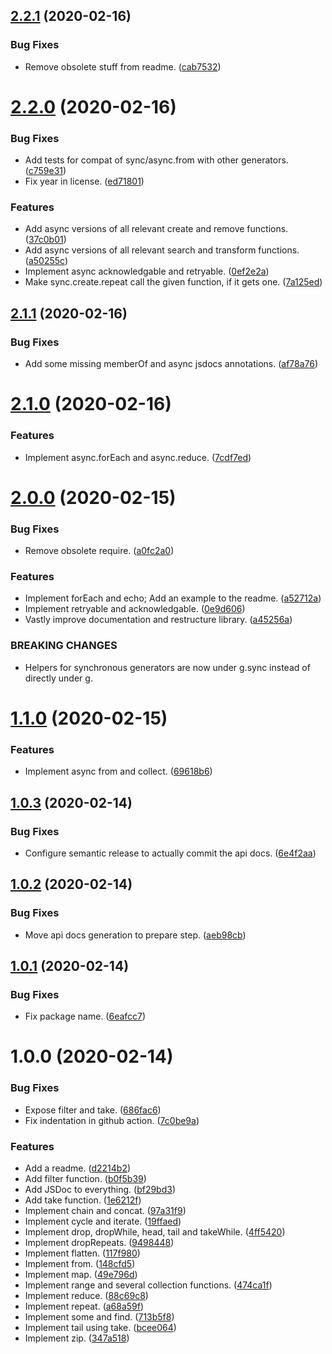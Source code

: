## [2.2.1](https://github.com/yeldiRium/gen-z/compare/v2.2.0...v2.2.1) (2020-02-16)


### Bug Fixes

* Remove obsolete stuff from readme. ([cab7532](https://github.com/yeldiRium/gen-z/commit/cab7532f1825840d31a595a6795373885e86a31d))

# [2.2.0](https://github.com/yeldiRium/gen-z/compare/v2.1.1...v2.2.0) (2020-02-16)


### Bug Fixes

* Add tests for compat of sync/async.from with other generators. ([c759e31](https://github.com/yeldiRium/gen-z/commit/c759e31419c30130859319d301b66afe0e1fc506))
* Fix year in license. ([ed71801](https://github.com/yeldiRium/gen-z/commit/ed71801ab3193952591801d29c7561f1f91fb30c))


### Features

* Add async versions of all relevant create and remove functions. ([37c0b01](https://github.com/yeldiRium/gen-z/commit/37c0b0122fda2b455e9db8494850c95285b390c8))
* Add async versions of all relevant search and transform functions. ([a50255c](https://github.com/yeldiRium/gen-z/commit/a50255c6fa17892d69ec8e85d139f6d65f72ef3a))
* Implement async acknowledgable and retryable. ([0ef2e2a](https://github.com/yeldiRium/gen-z/commit/0ef2e2abf058e33b7e6eb656e5a25edd6b0aa0f2))
* Make sync.create.repeat call the given function, if it gets one. ([7a125ed](https://github.com/yeldiRium/gen-z/commit/7a125ed55128ef9ee8063e16f8c7fe83b3a5eb73))

## [2.1.1](https://github.com/yeldiRium/gen-z/compare/v2.1.0...v2.1.1) (2020-02-16)


### Bug Fixes

* Add some missing memberOf and async jsdocs annotations. ([af78a76](https://github.com/yeldiRium/gen-z/commit/af78a76150cd2ffc3996788836b6d8a6fb0445b4))

# [2.1.0](https://github.com/yeldiRium/gen-z/compare/v2.0.0...v2.1.0) (2020-02-16)


### Features

* Implement async.forEach and async.reduce. ([7cdf7ed](https://github.com/yeldiRium/gen-z/commit/7cdf7ed716f1b3d86062ae7a149fee2adfc289fd))

# [2.0.0](https://github.com/yeldiRium/gen-z/compare/v1.1.0...v2.0.0) (2020-02-15)


### Bug Fixes

* Remove obsolete require. ([a0fc2a0](https://github.com/yeldiRium/gen-z/commit/a0fc2a0f68fa6ae36550401ce1378d6e7c071e99))


### Features

* Implement forEach and echo; Add an example to the readme. ([a52712a](https://github.com/yeldiRium/gen-z/commit/a52712a82121e791d7f7de204ce22e0a8054464d))
* Implement retryable and acknowledgable. ([0e9d606](https://github.com/yeldiRium/gen-z/commit/0e9d606f8131f8ac5bba7513a5084f5746ce406f))
* Vastly improve documentation and restructure library. ([a45256a](https://github.com/yeldiRium/gen-z/commit/a45256a417000f17686c350c80ecbd5c267d4b07))


### BREAKING CHANGES

* Helpers for synchronous generators are now
under g.sync instead of directly under g.

# [1.1.0](https://github.com/yeldiRium/gen-z/compare/v1.0.3...v1.1.0) (2020-02-15)


### Features

* Implement async from and collect. ([69618b6](https://github.com/yeldiRium/gen-z/commit/69618b6ada4314849a2d12a993a41abd19f7a0a9))

## [1.0.3](https://github.com/yeldiRium/gen-z/compare/v1.0.2...v1.0.3) (2020-02-14)


### Bug Fixes

* Configure semantic release to actually commit the api docs. ([6e4f2aa](https://github.com/yeldiRium/gen-z/commit/6e4f2aa52efd2b3c53d160d5508047322b70f3af))

## [1.0.2](https://github.com/yeldiRium/gen-z/compare/v1.0.1...v1.0.2) (2020-02-14)


### Bug Fixes

* Move api docs generation to prepare step. ([aeb98cb](https://github.com/yeldiRium/gen-z/commit/aeb98cb743a24ff84342b298380a155ef3e5b035))

## [1.0.1](https://github.com/yeldiRium/gen-z/compare/v1.0.0...v1.0.1) (2020-02-14)


### Bug Fixes

* Fix package name. ([6eafcc7](https://github.com/yeldiRium/gen-z/commit/6eafcc7d7c44c8130dd3ea2bd9be86855e67e492))

# 1.0.0 (2020-02-14)


### Bug Fixes

* Expose filter and take. ([686fac6](https://github.com/yeldiRium/gen-z/commit/686fac6ab5b34cf2755471c98c9bafbb85e67954))
* Fix indentation in github action. ([7c0be9a](https://github.com/yeldiRium/gen-z/commit/7c0be9ab672722c6366a661221011654bbd397d0))


### Features

* Add a readme. ([d2214b2](https://github.com/yeldiRium/gen-z/commit/d2214b2a2cf555e9944d8211f5b00e7999ae4acb))
* Add filter function. ([b0f5b39](https://github.com/yeldiRium/gen-z/commit/b0f5b39756831d8b4df970ba3b7cec74aa9eca95))
* Add JSDoc to everything. ([bf29bd3](https://github.com/yeldiRium/gen-z/commit/bf29bd32879f349f8ea20137c2a71f1be72bcd15))
* Add take function. ([1e6212f](https://github.com/yeldiRium/gen-z/commit/1e6212f9abd7b9a7d7da4207f0589c91f7ae3b7d))
* Implement chain and concat. ([97a31f9](https://github.com/yeldiRium/gen-z/commit/97a31f98729483644b8b8502176360de68b62b5d))
* Implement cycle and iterate. ([19ffaed](https://github.com/yeldiRium/gen-z/commit/19ffaed6c6bb76f6d88fbf0892f099e1ee8caad6))
* Implement drop, dropWhile, head, tail and takeWhile. ([4ff5420](https://github.com/yeldiRium/gen-z/commit/4ff5420a90ec608337aa273ab0aebe80712a8c52))
* Implement dropRepeats. ([9498448](https://github.com/yeldiRium/gen-z/commit/949844898d21c8a44d927207cb738543f19860a5))
* Implement flatten. ([117f980](https://github.com/yeldiRium/gen-z/commit/117f980dcf0bc2c99e85add50ee46199594c51aa))
* Implement from. ([148cfd5](https://github.com/yeldiRium/gen-z/commit/148cfd598e44d375a540ec8de2cebbbdc8aa1e02))
* Implement map. ([49e796d](https://github.com/yeldiRium/gen-z/commit/49e796dc3e6ba61bb6bc53f21bd744bc77c9068f))
* Implement range and several collection functions. ([474ca1f](https://github.com/yeldiRium/gen-z/commit/474ca1ff72f7743ba31cadf272eaeabd26c7821b))
* Implement reduce. ([88c69c8](https://github.com/yeldiRium/gen-z/commit/88c69c8794ef7fc434bb0168311d4092fff9e4e5))
* Implement repeat. ([a68a59f](https://github.com/yeldiRium/gen-z/commit/a68a59fc201d3f72cad9df25fd9676213d710343))
* Implement some and find. ([713b5f8](https://github.com/yeldiRium/gen-z/commit/713b5f8ffa022024b05475a79b8e525d670c9dee))
* Implement tail using take. ([bcee064](https://github.com/yeldiRium/gen-z/commit/bcee06402f29e0684c44619998dafd37efb743b3))
* Implement zip. ([347a518](https://github.com/yeldiRium/gen-z/commit/347a518ff05b35a7cf1c3360c2b77e03d1aef022))
